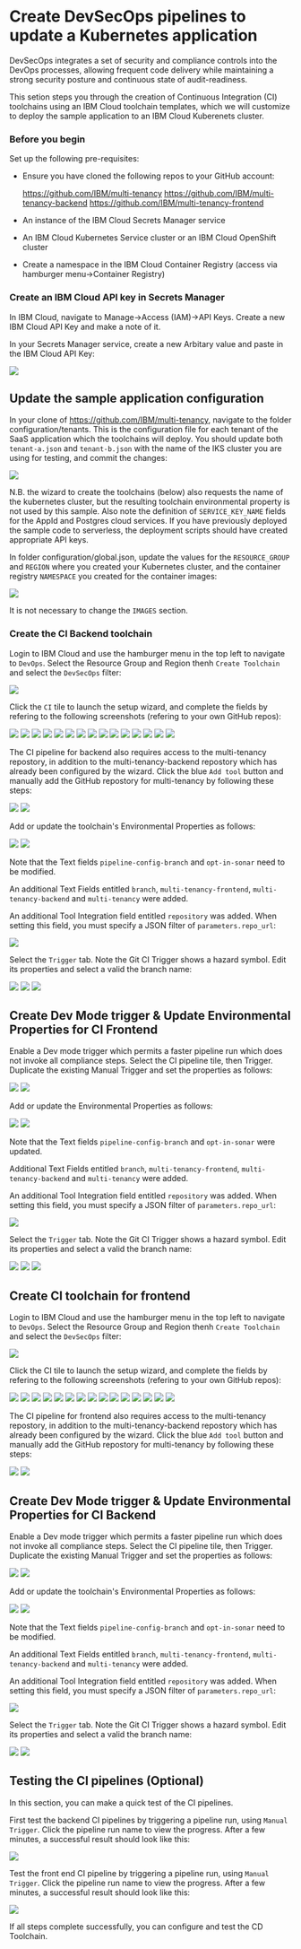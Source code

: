 # Create DevSecOps pipelines to update a Kubernetes application 

DevSecOps integrates a set of security and compliance controls into the DevOps processes, allowing frequent code delivery while maintaining a strong security posture and continuous state of audit-readiness.

This setion steps you through the creation of Continuous Integration (CI) toolchains using an IBM Cloud toolchain templates, which we will customize to deploy the sample application to an IBM Cloud Kuberenets cluster.

### Before you begin

Set up the following pre-requisites:

- Ensure you have cloned the following repos to your GitHub account:

    https://github.com/IBM/multi-tenancy
    https://github.com/IBM/multi-tenancy-backend
    https://github.com/IBM/multi-tenancy-frontend

- An instance of the IBM Cloud Secrets Manager service
- An IBM Cloud Kubernetes Service cluster or an IBM Cloud OpenShift cluster
- Create a namespace in the IBM Cloud Container Registry (access via hamburger menu->Container Registry)


### Create an IBM Cloud API key in Secrets Manager

In IBM Cloud, navigate to Manage->Access (IAM)->API Keys.  Create a new IBM Cloud API Key and make a note of it.

In your Secrets Manager service, create a new Arbitary value and paste in the IBM Cloud API Key:

![](../../images/cicd-k8s/CI-Backend/3.png)


## Update the sample application configuration

In your clone of https://github.com/IBM/multi-tenancy, navigate to the folder configuration/tenants.  This is the configuration file for each tenant of the SaaS application which the toolchains will deploy.  You should update both `tenant-a.json` and `tenant-b.json` with the name of the IKS cluster you are using for testing, and commit the changes:

![](../../images/cicd-k8s/CI-Backend/3a.png)

N.B. the wizard to create the toolchains (below) also requests the name of the kubernetes cluster, but the resulting toolchain environmental property is not used by this sample.  Also note the definition of `SERVICE_KEY_NAME` fields for the AppId and Postgres cloud services.  If you have previously deployed the sample code to serverless, the deployment scripts should have created appropriate API keys.

In folder configuration/global.json, update the values for the `RESOURCE_GROUP` and `REGION` where you created your Kubernetes cluster, and the container registry `NAMESPACE` you created for the container images:  

![](../../images/cicd-k8s/CI-Backend/3b.png)

It is not necessary to change the `IMAGES` section.


### Create the CI Backend toolchain

Login to IBM Cloud and use the hamburger menu in the top left to navigate to `DevOps`.  Select the Resource Group and Region thenh `Create Toolchain` and select the `DevSecOps` filter:

![](../../images/cicd-k8s/CI-Backend/4.png)

Click the `CI` tile to launch the setup wizard, and complete the fields by refering to the following screenshots (refering to your own GitHub repos):

![](../../images/cicd-k8s/CI-Backend/5.png)
![](../../images/cicd-k8s/CI-Backend/6.png)
![](../../images/cicd-k8s/CI-Backend/7.png)
![](../../images/cicd-k8s/CI-Backend/8.png)
![](../../images/cicd-k8s/CI-Backend/9.png)
![](../../images/cicd-k8s/CI-Backend/10.png)
![](../../images/cicd-k8s/CI-Backend/11.png)
![](../../images/cicd-k8s/CI-Backend/12.png)
![](../../images/cicd-k8s/CI-Backend/13.png)
![](../../images/cicd-k8s/CI-Backend/14.png)
![](../../images/cicd-k8s/CI-Backend/15.png)
![](../../images/cicd-k8s/CI-Backend/16.png)
![](../../images/cicd-k8s/CI-Backend/17.png)
![](../../images/cicd-k8s/CI-Backend/18.png)
![](../../images/cicd-k8s/CI-Backend/19.png)


The CI pipeline for backend also requires access to the multi-tenancy repostory, in addition to the multi-tenancy-backend repostory which has already been configured by the wizard.  Click the blue `Add tool` button and manually add the GitHub repostory for multi-tenancy by following these steps:

![](../../images/cicd-k8s/CI-Backend/19a.png)
![](../../images/cicd-k8s/CI-Backend/19b.png)

Add or update the toolchain's Environmental Properties as follows:

![](../../images/cicd-k8s/CI-Backend/20.png)
![](../../images/cicd-k8s/CI-Backend/21.png)

Note that the Text fields `pipeline-config-branch` and `opt-in-sonar` need to be modified.

An additional Text Fields entitled `branch`, `multi-tenancy-frontend`, `multi-tenancy-backend` and `multi-tenancy` were added.

An additional Tool Integration field entitled `repository` was added.  When setting this field, you must specify a JSON filter of `parameters.repo_url`:

![](../../images/cicd-k8s/CI-Backend/21a.png)

Select the `Trigger` tab.  Note the Git CI Trigger shows a hazard symbol.  Edit its properties and select a valid the branch name:

![](../../images/cicd-k8s/CI-Backend/22.png)
![](../../images/cicd-k8s/CI-Backend/23.png)
![](../../images/cicd-k8s/CI-Backend/24.png)

## Create Dev Mode trigger & Update Environmental Properties for CI Frontend

Enable a Dev mode trigger which permits a faster pipeline run which does not invoke all compliance steps.  Select the CI pipeline tile, then Trigger.  Duplicate the existing Manual Trigger and set the properties as follows:

![](../../images/cicd-k8s/CI-Backend/25.png)
![](../../images/cicd-k8s/CI-Backend/26.png)

Add or update the Environmental Properties as follows:

![](../../images/cicd-k8s/CI-Frontend/.png)
![](../../images/cicd-k8s/CI-Frontend/.png)

Note that the Text fields `pipeline-config-branch` and `opt-in-sonar` were updated.

Additional Text Fields entitled `branch`, `multi-tenancy-frontend`, `multi-tenancy-backend` and `multi-tenancy` were added.

An additional Tool Integration field entitled `repository` was added.  When setting this field, you must specify a JSON filter of `parameters.repo_url`:

![](../../images/cicd-k8s/CI-Frontend/.png)

Select the `Trigger` tab.  Note the Git CI Trigger shows a hazard symbol.  Edit its properties and select a valid the branch name:

![](../../images/cicd-k8s/CI-Frontend/22.png)
![](../../images/cicd-k8s/CI-Frontend/23.png)
![](../../images/cicd-k8s/CI-Frontend/24.png)



## Create CI toolchain for frontend

Login to IBM Cloud and use the hamburger menu in the top left to navigate to `DevOps`.  Select the Resource Group and Region thenh `Create Toolchain` and select the `DevSecOps` filter:

![](../../images/cicd-k8s/CI-Backend/4.png)

Click the CI tile to launch the setup wizard, and complete the fields by refering to the following screenshots (refering to your own GitHub repos):

![](../../images/cicd-k8s/CI-Frontend/1.png)
![](../../images/cicd-k8s/CI-Frontend/2.png)
![](../../images/cicd-k8s/CI-Frontend/3.png)
![](../../images/cicd-k8s/CI-Frontend/4.png)
![](../../images/cicd-k8s/CI-Frontend/5.png)
![](../../images/cicd-k8s/CI-Frontend/6.png)
![](../../images/cicd-k8s/CI-Frontend/7.png)
![](../../images/cicd-k8s/CI-Frontend/8.png)
![](../../images/cicd-k8s/CI-Frontend/9.png)
![](../../images/cicd-k8s/CI-Frontend/10.png)
![](../../images/cicd-k8s/CI-Frontend/11.png)
![](../../images/cicd-k8s/CI-Frontend/12.png)
![](../../images/cicd-k8s/CI-Frontend/13.png)
![](../../images/cicd-k8s/CI-Frontend/14.png)
![](../../images/cicd-k8s/CI-Frontend/15.png)

The CI pipeline for frontend also requires access to the multi-tenancy repostory, in addition to the multi-tenancy-backend repostory which has already been configured by the wizard.  Click the blue `Add tool` button and manually add the GitHub repostory for multi-tenancy by following these steps:

![](../../images/cicd-k8s/CI-Frontend/15a.png)
![](../../images/cicd-k8s/CI-Frontend/15b.png)

## Create Dev Mode trigger & Update Environmental Properties for CI Backend

Enable a Dev mode trigger which permits a faster pipeline run which does not invoke all compliance steps.  Select the CI pipeline tile, then Trigger.  Duplicate the existing Manual Trigger and set the properties as follows:

![](../../images/cicd-k8s/CI-Frontend/20.png)
![](../../images/cicd-k8s/CI-Frontend/21.png)


Add or update the toolchain's Environmental Properties as follows:

![](../../images/cicd-k8s/CI-Frontend/16.png)
![](../../images/cicd-k8s/CI-Frontend/17.png)

Note that the Text fields `pipeline-config-branch` and `opt-in-sonar` need to be modified.

An additional Text Fields entitled `branch`, `multi-tenancy-frontend`, `multi-tenancy-backend` and `multi-tenancy` were added.

An additional Tool Integration field entitled `repository` was added.  When setting this field, you must specify a JSON filter of `parameters.repo_url`:

![](../../images/cicd-k8s/CI-Frontend/17a.png)

Select the `Trigger` tab.  Note the Git CI Trigger shows a hazard symbol.  Edit its properties and select a valid the branch name:

![](../../images/cicd-k8s/CI-Frontend/18.png)
![](../../images/cicd-k8s/CI-Frontend/19.png)


## Testing the CI pipelines (Optional)

In this section, you can make a quick test of the CI pipelines.

First test the backend CI pipelines by triggering a pipeline run, using `Manual Trigger`.  Click the pipeline run name to view the progress.  After a few minutes, a successful result should look like this:

![](../../images/cicd-k8s/CI-Backend/27.png)

Test the front end CI pipeline by triggering a pipeline run, using `Manual Trigger`.  Click the pipeline run name to view the progress.  After a few minutes, a successful result should look like this:

![](../../images/cicd-k8s/CI-Frontend/22.png)

If all steps complete successfully, you can configure and test the CD Toolchain.

